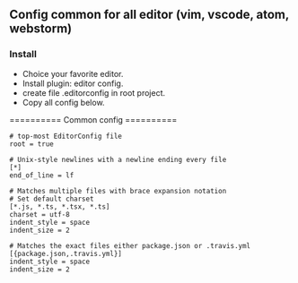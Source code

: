 ## Config common for all editor (vim, vscode, atom, webstorm)

### Install
- Choice your favorite editor.
- Install plugin: editor config.
- create file .editorconfig in root project.
- Copy all config below.



========== Common config ==========
```
# top-most EditorConfig file
root = true

# Unix-style newlines with a newline ending every file
[*]
end_of_line = lf

# Matches multiple files with brace expansion notation
# Set default charset
[*.js, *.ts, *.tsx, *.ts]
charset = utf-8
indent_style = space
indent_size = 2

# Matches the exact files either package.json or .travis.yml
[{package.json,.travis.yml}]
indent_style = space
indent_size = 2
```
